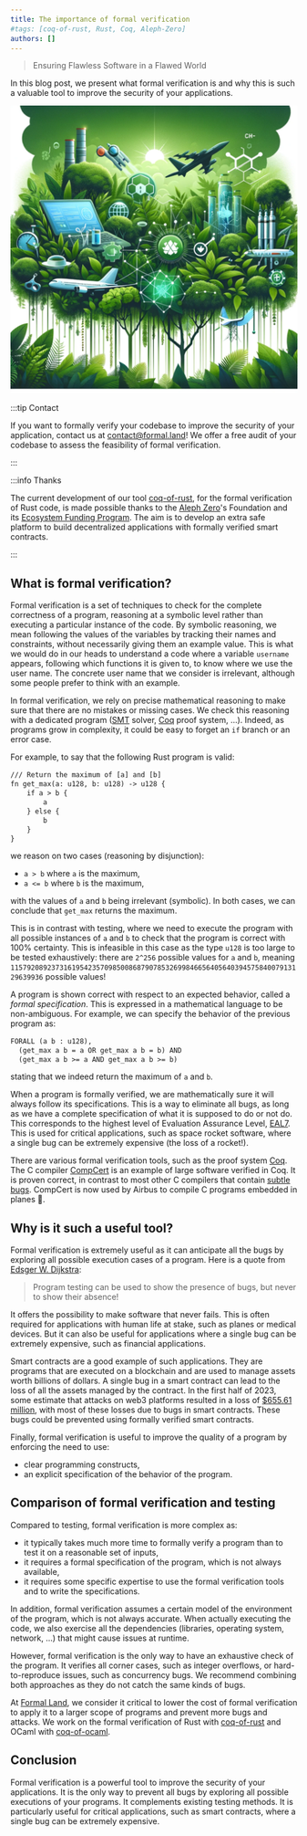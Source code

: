 ```yaml
---
title: The importance of formal verification
#tags: [coq-of-rust, Rust, Coq, Aleph-Zero]
authors: []
---
```


> Ensuring Flawless Software in a Flawed World

In this blog post, we present what formal verification is and why this is such a valuable tool to improve the security of your applications.

<!-- truncate -->

![Formal verification](2024-02-02/formal_verification.png)

:::tip Contact

If you want to formally verify your codebase to improve the security of your application, contact us at&nbsp;[&#099;&#111;&#110;&#116;&#097;&#099;&#116;&#064;formal&#046;&#108;&#097;&#110;&#100;](mailto:contact@formal.land)! We offer a free audit of your codebase to assess the feasibility of formal verification.

:::

:::info Thanks

The current development of our tool [coq-of-rust](https://github.com/formal-land/coq-of-rust), for the formal verification of Rust code, is made possible thanks to the [Aleph Zero](https://alephzero.org/)'s Foundation and its [Ecosystem Funding Program](https://alephzero.org/ecosystem-funding-program). The aim is to develop an extra safe platform to build decentralized applications with formally verified smart contracts.

:::

## What is formal verification?

Formal verification is a set of techniques to check for the complete correctness of a program, reasoning at a symbolic level rather than executing a particular instance of the code. By symbolic reasoning, we mean following the values of the variables by tracking their names and constraints, without necessarily giving them an example value. This is what we would do in our heads to understand a code where a variable&nbsp;`username` appears, following which functions it is given to, to know where we use the user name. The concrete user name that we consider is irrelevant, although some people prefer to think with an example.

In formal verification, we rely on precise mathematical reasoning to make sure that there are no mistakes or missing cases. We check this reasoning with a dedicated program ([SMT](https://en.wikipedia.org/wiki/Satisfiability_modulo_theories) solver, [Coq](https://coq.inria.fr/) proof system, ...). Indeed, as programs grow in complexity, it could be easy to forget an&nbsp;`if` branch or an error case.

For example, to say that the following Rust program is valid:

```coq
/// Return the maximum of [a] and [b]
fn get_max(a: u128, b: u128) -> u128 {
    if a > b {
        a
    } else {
        b
    }
}
```

we reason on two cases (reasoning by disjunction):

- `a > b` where&nbsp;`a` is the maximum,
- `a <= b` where&nbsp;`b` is the maximum,

with the values of&nbsp;`a` and&nbsp;`b` being irrelevant (symbolic). In both cases, we can conclude that&nbsp;`get_max` returns the maximum.

This is in contrast with testing, where we need to execute the program with all possible instances of&nbsp;`a` and&nbsp;`b` to check that the program is correct with 100% certainty. This is infeasible in this case as the type&nbsp;`u128` is too large to be tested exhaustively: there are&nbsp;`2^256` possible values for&nbsp;`a` and&nbsp;`b`, meaning `115792089237316195423570985008687907853269984665640564039457584007913129639936` possible values!

A program is shown correct with respect to an expected behavior, called a _formal specification_. This is expressed in a mathematical language to be non-ambiguous. For example, we can specify the behavior of the previous program as:

```
FORALL (a b : u128),
  (get_max a b = a OR get_max a b = b) AND
  (get_max a b >= a AND get_max a b >= b)
```

stating that we indeed return the maximum of&nbsp;`a` and&nbsp;`b`.

When a program is formally verified, we are mathematically sure it will always follow its specifications. This is a way to eliminate all bugs, as long as we have a complete specification of what it is supposed to do or not do. This corresponds to the highest level of Evaluation Assurance Level, [EAL7](https://en.wikipedia.org/wiki/Evaluation_Assurance_Level#EAL7:_Formally_Verified_Design_and_Tested). This is used for critical applications, such as space rocket software, where a single bug can be extremely expensive (the loss of a rocket!).

There are various formal verification tools, such as the proof system [Coq](https://coq.inria.fr/). The C compiler [CompCert](https://en.wikipedia.org/wiki/CompCert) is an example of large software verified in Coq. It is proven correct, in contrast to most other C compilers that contain [subtle bugs](https://users.cs.utah.edu/~regehr/papers/pldi11-preprint.pdf). CompCert is now used by Airbus to compile C programs embedded in planes&nbsp;🛫.

## Why is it such a useful tool?

Formal verification is extremely useful as it can anticipate all the bugs by exploring all possible execution cases of a program. Here is a quote from [Edsger W. Dijkstra](https://en.wikipedia.org/wiki/Formal_verification):

> Program testing can be used to show the presence of bugs, but never to show their absence!

It offers the possibility to make software that never fails. This is often required for applications with human life at stake, such as planes or medical devices. But it can also be useful for applications where a single bug can be extremely expensive, such as financial applications.

Smart contracts are a good example of such applications. They are programs that are executed on a blockchain and are used to manage assets worth billions of dollars. A single bug in a smart contract can lead to the loss of all the assets managed by the contract. In the first half of 2023, some estimate that attacks on web3 platforms resulted in a loss of [$655.61 million](https://www.linkedin.com/pulse/h1-2023-global-web3-security-report-aml-analysis-crypto-regulatory/), with most of these losses due to bugs in smart contracts. These bugs could be prevented using formally verified smart contracts.

Finally, formal verification is useful to improve the quality of a program by enforcing the need to use:

- clear programming constructs,
- an explicit specification of the behavior of the program.

## Comparison of formal verification and testing

Compared to testing, formal verification is more complex as:

- it typically takes much more time to formally verify a program than to test it on a reasonable set of inputs,
- it requires a formal specification of the program, which is not always available,
- it requires some specific expertise to use the formal verification tools and to write the specifications.

In addition, formal verification assumes a certain model of the environment of the program, which is not always accurate. When actually executing the code, we also exercise all the dependencies (libraries, operating system, network, ...) that might cause issues at runtime.

However, formal verification is the only way to have an exhaustive check of the program. It verifies all corner cases, such as integer overflows, or hard-to-reproduce issues, such as concurrency bugs. We recommend combining both approaches as they do not catch the same kinds of bugs.

At [Formal Land](https://formal.land/), we consider it critical to lower the cost of formal verification to apply it to a larger scope of programs and prevent more bugs and attacks. We work on the formal verification of Rust with [coq-of-rust](https://github.com/formal-land/coq-of-rust) and OCaml with [coq-of-ocaml](https://github.com/formal-land/coq-of-ocaml).

## Conclusion

Formal verification is a powerful tool to improve the security of your applications. It is the only way to prevent all bugs by exploring all possible executions of your programs. It complements existing testing methods. It is particularly useful for critical applications, such as smart contracts, where a single bug can be extremely expensive.
